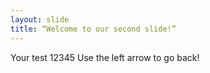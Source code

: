 ```yaml
---
layout: slide
title: “Welcome to our second slide!”
---
```

Your test 12345
Use the left arrow to go back!
